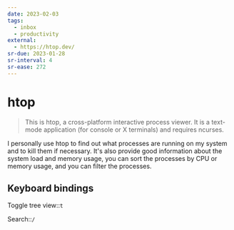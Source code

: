 ```yaml
---
date: 2023-02-03
tags:
  - inbox
  - productivity
external:
  - https://htop.dev/
sr-due: 2023-01-28
sr-interval: 4
sr-ease: 272
---
```

# htop

> This is htop, a cross-platform interactive process viewer. It is a text-mode
> application (for console or X terminals) and requires ncurses.

I personally use htop to find out what processes are running on my system and to
kill them if necessary. It's also provide good information about the system load
and memory usage, you can sort the processes by CPU or memory usage, and you can
filter the processes.

## Keyboard bindings

Toggle tree view::`t`

Search::`/`
